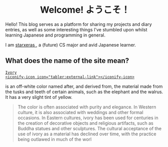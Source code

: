 # <center>Welcome! ようこそ！</center>

Hello! This blog serves as a platform for sharing my projects and diary entries, as well as some interesting things I've stumbled upon whilst learning Japanese and programming in general.

I am
<a href="/about/" class="flexitems-center">
    starxeras
    <iconify-icon icon="tabler:external-link"></iconify-icon>
</a>
, a (future) CS major and avid Japanese learner.

## What does the name of the site mean?


> <a href="https://en.wikipedia.org/wiki/Ivory_(color)" class="flexitems-center">
    Ivory
    <iconify-icon icon="tabler:external-link"></iconify-icon>
</a> is an off-white color named after, and derived from, the material made from the tusks and teeth of certain animals, such as the elephant and the walrus. It has a very slight tint of yellow.
>
> The color is often associated with purity and elegance. In Western culture, it is also associated with weddings and other formal occasions. In Eastern cultures, ivory has been used for centuries in the creation of decorative objects and religious artifacts, such as Buddha statues and other sculptures. The cultural acceptance of the use of ivory as a material has declined over time, with the practice being outlawed in much of the worl